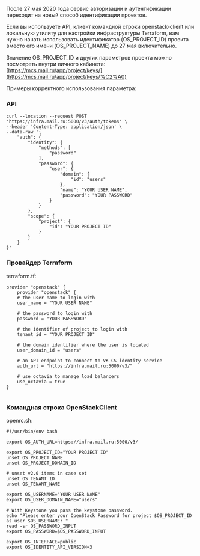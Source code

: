 После 27 мая 2020 года сервис авторизации и аутентификации переходит на новый способ идентификации проектов.

Если вы используете API, клиент командной строки openstack-client или локальную утилиту для настройки инфраструктуры Terraform, вам нужно начать использовать идентификатор (OS_PROJECT_ID) проекта вместо его имени (OS_PROJECT_NAME) до 27 мая включительно.

Значение OS_PROJECT_ID и других параметров проекта можно посмотреть внутри личного кабинета: [https://mcs.mail.ru/app/project/keys/](https://mcs.mail.ru/app/project/keys/%C2%A0)

Примеры корректного использования параметра:

### **API**

```
curl --location --request POST 'https://infra.mail.ru:5000/v3/auth/tokens' \
--header 'Content-Type: application/json' \
--data-raw '{
    "auth": {
        "identity": {
            "methods": [
                "password"
            ],
            "password": {
                "user": {
                    "domain": {
                        "id": "users"
                    },
                    "name": "YOUR USER NAME",
                    "password": "YOUR PASSWORD"
                }
            }
        },
        "scope": {
            "project": {
                "id": "YOUR PROJECT ID"
            }
        }
    }
}'
```

### **Провайдер Terraform**

terraform.tf:

```
provider "openstack" {
    provider "openstack" {
    # the user name to login with
    user_name = "YOUR USER NAME"

    # the password to login with
    password = "YOUR PASSWORD"

    # the identifier of project to login with
    tenant_id = "YOUR PROJECT ID"

    # the domain identifier where the user is located
    user_domain_id = "users"

    # an API endpoint to connect to VK CS identity service
    auth_url = "https://infra.mail.ru:5000/v3/"

    # use octavia to manage load balancers
    use_octavia = true
}


```

### **Командная строка OpenStackClient**

openrc.sh:

```
#!/usr/bin/env bash

export OS_AUTH_URL=https://infra.mail.ru:5000/v3/

export OS_PROJECT_ID="YOUR PROJECT ID"
unset OS_PROJECT_NAME
unset OS_PROJECT_DOMAIN_ID

# unset v2.0 items in case set
unset OS_TENANT_ID
unset OS_TENANT_NAME

export OS_USERNAME="YOUR USER NAME"
export OS_USER_DOMAIN_NAME="users"

# With Keystone you pass the keystone password.
echo "Please enter your OpenStack Password for project $OS_PROJECT_ID as user $OS_USERNAME: "
read -sr OS_PASSWORD_INPUT
export OS_PASSWORD=$OS_PASSWORD_INPUT

export OS_INTERFACE=public
export OS_IDENTITY_API_VERSION=3
```